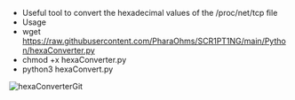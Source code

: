 + Useful tool to convert the hexadecimal values of the /proc/net/tcp file
+ Usage
+ wget https://raw.githubusercontent.com/PharaOhms/SCR1PT1NG/main/Python/hexaConverter.py
+ chmod +x hexaConverter.py
+ python3 hexaConvert.py

![hexaConverterGit](https://user-images.githubusercontent.com/98988642/172468004-188a7cfb-4fe6-4783-81c5-19ff00c20c7c.png)
